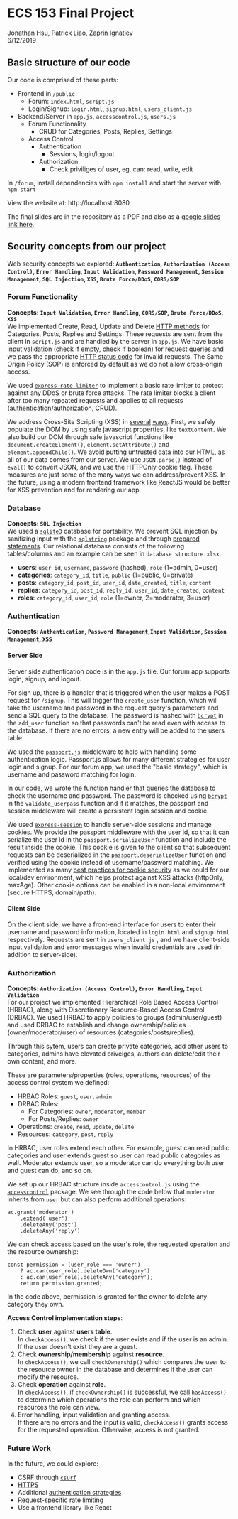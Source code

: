 # ECS 153 Final Project
Jonathan Hsu, Patrick Liao, Zaprin Ignatiev  
6/12/2019


## Basic structure of our code
Our code is comprised of these parts: 
- Frontend in `/public`
	- Forum: `index.html`, `script.js`
	- Login/Signup: `login.html`, `signup.html`, `users_client.js` 
- Backend/Server in `app.js`, `accesscontrol.js`, `users.js`
	- Forum Functionality
		- CRUD for Categories, Posts, Replies, Settings
	- Access Control
	    - Authentication
		    - Sessions, login/logout
		- Authorization
		    - Check priviliges of user, eg. can: read, write, edit   

In `/forum`, install dependencies with `npm install` and start the server with `npm start`

View the website at: http://localhost:8080

The final slides are in the repository as a PDF and also as a [google slides link here](https://docs.google.com/presentation/d/1EIq6Ames-ACeVBKtbtLMI06MytMK6hZf8Owf1b6IjFg/edit?usp=sharing).

## Security concepts from our project
Web security concepts we explored:
**`Authentication`, `Authorization (Access Control)`, `Error Handling`, `Input Validation`, `Password Management`, `Session Management`, `SQL Injection`, `XSS`, `Brute Force/DDoS`, `CORS/SOP`**

### Forum Functionality
**Concepts: `Input Validation`, `Error Handling`, `CORS/SOP`, `Brute Force/DDoS`, `XSS`**  
We implemented Create, Read, Update and Delete [HTTP methods](https://www.restapitutorial.com/lessons/httpmethods.html) for Categories, Posts, Replies and Settings. These requests are sent from the client in `script.js` and are handled by the server in `app.js`. We have basic input validation (check if empty, check if boolean) for request queries and we pass the appropriate [HTTP status code](https://www.restapitutorial.com/httpstatuscodes.html) for invalid requests. The Same Origin Policy (SOP) is enforced by default as we do not allow cross-origin access. 

We used [`express-rate-limiter`](https://www.npmjs.com/package/express-rate-limit) to implement a basic rate limiter to protect against any DDoS or brute force attacks. The rate limiter blocks a client after too many repeated requests and applies to all requests (authentication/authorization, CRUD). 

We address Cross-Site Scripting (XSS) in [several](https://github.com/OWASP/CheatSheetSeries/blob/master/cheatsheets/Cross_Site_Scripting_Prevention_Cheat_Sheet.md) [ways](https://github.com/OWASP/CheatSheetSeries/blob/master/cheatsheets/DOM_based_XSS_Prevention_Cheat_Sheet.md). First, we safely populate the DOM by using safe javascript properties, like `textContent`. We also build our DOM through safe javascript functions like `document.createElement()`, `element.setAttribute()` and `element.appendChild()`. We avoid putting untrusted data into our HTML, as all of our data comes from our server. We use `JSON.parse()` instead of `eval()` to convert JSON, and we use the HTTPOnly cookie flag. These measures are just some of the many ways we can address/prevent XSS. In the future, using a modern frontend framework like ReactJS would be better for XSS prevention and for rendering our app. 


### Database
**Concepts: `SQL Injection`**  
We used a [`sqlite3`](https://www.npmjs.com/package/sqlite3) database for portability. We prevent SQL injection by sanitizing input with the [`sqlstring`](https://www.npmjs.com/package/sqlstring) package and through [prepared statements](https://github.com/mapbox/node-sqlite3/wiki/API#databaserunsql-param--callback). Our relational database consists of the following tables/columns and an example can be seen in `database structure.xlsx`.  
- **users**: `user_id`, `username`, `password` (hashed), `role` (1=admin, 0=user)
- **categories**: `category_id`, `title`, `public` (1=public, 0=private)
- **posts**: `category_id`, `post_id`, `user_id`, `date_created`, `title`, `content`
- **replies**: `category_id`, `post_id`, `reply_id`, `user_id`, `date_created`, `content`
- **roles**: `category_id`, `user_id`, `role` (1=owner, 2=moderator, 3=user)


### Authentication
**Concepts: `Authentication`, `Password Management`,`Input Validation`, `Session Management`, `XSS`**  
#### Server Side
Server side authentication code is in the `app.js` file. Our forum app supports login, signup, and logout.

For sign up, there is a handler that is triggered when the user makes a POST request for `/signup`. This will trigger the `create_user` function, which will take the username and password in the request query's parameters and send a SQL query to the database. The password is hashed with [`bcrypt`](https://www.npmjs.com/package/bcrypt) in the `add_user` function so that passwords can't be read even with access to the database. If there are no errors, a new entry will be added to the users table.

We used the [`passport.js`](http://www.passportjs.org/) middleware to help with handling some authentication logic. Passport.js allows for many different strategies for user login and signup. For our forum app, we used the "basic strategy", which is username and password matching for login. 

In our code, we wrote the function handler that queries the database to check the username and password. The password is checked using [`bcrypt`](https://www.npmjs.com/package/bcrypt) in the `validate_userpass` function and if it matches, the passport and session middleware will create a persistent login session and cookie.

We used [`express-session`](https://www.npmjs.com/package/express-session) to handle server-side sessions and manage cookies. We provide the passport middleware with the user id, so that it can serialize the user id in the `passport.serializeUser` function and include the result inside the cookie. This cookie is given to the client so that subsequent requests can be deserialized in the `passport.deserializeUser` function and verified using the cookie instead of username/password matching. We implemented as many [best practices for cookie security](https://expressjs.com/en/advanced/best-practice-security.html#use-cookies-securely) as we could for our local/dev environment, which helps protect against XSS attacks (httpOnly, maxAge). Other cookie options can be enabled in a non-local environment (secure HTTPS, domain/path). 

#### Client Side
On the client side, we have a front-end interface for users to enter their username and password information, located in ```login.html``` and ```signup.html``` respectively. Requests are sent in ```users_client.js``` , and we have client-side input validation and error messages when invalid credentials are used (in addition to server-side). 

### Authorization
**Concepts: `Authorization (Access Control)`, `Error Handling`, `Input Validation`**  
For our project we implemented Hierarchical Role Based Access Control (HRBAC), along with Discretionary Resource-Based Access Control (DRBAC). We used HRBAC to apply policies to groups (admin/user/guest) and used DRBAC to establish and change ownership/policies (owner/moderator/user) of resources (categories/posts/replies). 

Through this sytem, users can create private categories, add other users to categories, admins have elevated privelges, authors can delete/edit their own content, and more. 

These are parameters/properties (roles, operations, resources) of the access control system we defined:
- HRBAC Roles: `guest`, `user`, `admin`
- DRBAC Roles: 
    - For Categories: `owner`, `moderator`, `member`
    - For Posts/Replies: `owner`
- Operations: `create`, `read`, `update`, `delete`
- Resources: `category`, `post`, `reply`

In HRBAC, user roles extend each other. For example, guest can read public categories and user extends guest so user can read public categories as well. Moderator extends user, so a moderator can do everything both user and guest can do, and so on.  

We set up our HRBAC structure inside `accesscontrol.js` using the [`accesscontrol`](https://www.npmjs.com/package/accesscontrol) package. We see through the code below that `moderator` inherits from `user` but can also perform additional operations:  
```
ac.grant('moderator')   
    .extend('user')   
    .deleteAny('post')
    .deleteAny('reply')
```

We can check access based on the user's role, the requested operation and the resource ownership:
```
const permission = (user_role === 'owner')
    ? ac.can(user_role).deleteOwn('category')
    : ac.can(user_role).deleteAny('category');
    return permission.granted;
```
In the code above, permission is granted for the owner to delete any category they own.   

**Access Control implementation steps**:  
1. Check **user** against **users table**.  
    In `checkAccess()`, we check if the user exists and if the user is an admin. If the user doesn't exist they are a guest. 
2. Check **ownership/membership** against **resource**.  
    In `checkAccess()`, we call `checkOwnership()` which compares the user to the resource owner in the database and determines if the user can modify the resource. 
3. Check **operation** against **role**.  
    In `checkAccess()`, if `checkOwnership()` is successful, we call `hasAccess()` to determine which operations the role can perform and which resources the role can view.  
4. Error handling, input validation and granting access.  
    If there are no errors and the input is valid, `checkAccess()` grants access for the requested operation. Otherwise, access is not granted.
    

### Future Work
In the future, we could explore:
- CSRF through [`csurf`](https://www.npmjs.com/package/csurf)
- [HTTPS](https://nodejs.org/api/https.html)
- Additional [authentication strategies](http://www.passportjs.org/packages/)
- Request-specific rate limiting
- Use a frontend library like React